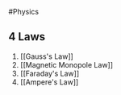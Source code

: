 #Physics
## 4 Laws
1. [[Gauss's Law]]
2. [[Magnetic Monopole Law]]
3. [[Faraday's Law]]
4. [[Ampere's Law]]
